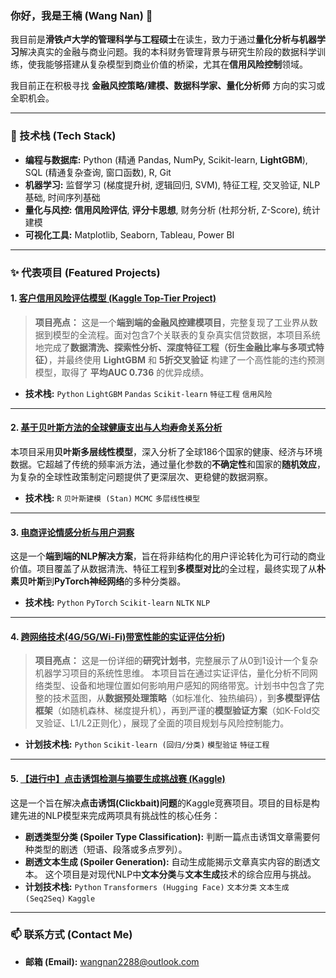### 你好，我是王楠 (Wang Nan) 👋

我目前是**滑铁卢大学的管理科学与工程硕士**在读生，致力于通过**量化分析与机器学习**解决真实的金融与商业问题。我的本科财务管理背景与研究生阶段的数据科学训练，使我能够搭建从复杂模型到商业价值的桥梁，尤其在**信用风险控制**领域。

我目前正在积极寻找 **金融风控策略/建模、数据科学家、量化分析师** 方向的实习或全职机会。

---

### 🔧 技术栈 (Tech Stack)

* **编程与数据库:** Python (精通 Pandas, NumPy, Scikit-learn, **LightGBM**), SQL (精通复杂查询, 窗口函数), R, Git
* **机器学习:** 监督学习 (梯度提升树, 逻辑回归, SVM), 特征工程, 交叉验证, NLP基础, 时间序列基础
* **量化与风控:** **信用风险评估**, **评分卡思想**, 财务分析 (杜邦分析, Z-Score), 统计建模
* **可视化工具:** Matplotlib, Seaborn, Tableau, Power BI

---

### ✨ 代表项目 (Featured Projects)

#### 1. [客户信用风险评估模型 (Kaggle Top-Tier Project)](https://github.com/nan2288/Home-Credit-Default-Risk)
> **项目亮点：** 这是一个**端到端的金融风控建模项目**，完整复现了工业界从数据到模型的全流程。面对包含7个关联表的复杂真实信贷数据，本项目系统地完成了**数据清洗、探索性分析、深度特征工程（衍生金融比率与多项式特征）**，并最终使用 **LightGBM** 和 **5折交叉验证** 构建了一个高性能的违约预测模型，取得了 **平均AUC 0.736** 的优异成绩。
* **技术栈:** `Python` `LightGBM` `Pandas` `Scikit-learn` `特征工程` `信用风险`

---

#### 2. [基于贝叶斯方法的全球健康支出与人均寿命关系分析](https://github.com/nan2288/Global-Life-Expectancy-Analysis)
本项目采用**贝叶斯多层线性模型**，深入分析了全球186个国家的健康、经济与环境数据。它超越了传统的频率派方法，通过量化参数的**不确定性**和国家的**随机效应**，为复杂的全球性政策制定问题提供了更深层次、更稳健的数据洞察。
* **技术栈:** `R` `贝叶斯建模 (Stan)` `MCMC` `多层线性模型`

---

#### 3. [电商评论情感分析与用户洞察](https://github.com/nan2288/Amazon-Review-NLP-Sentiment-Analysis)
这是一个**端到端的NLP解决方案**，旨在将非结构化的用户评论转化为可行动的商业价值。项目覆盖了从数据清洗、特征工程到**多模型对比**的全过程，最终实现了从**朴素贝叶斯**到**PyTorch神经网络**的多种分类器。
* **技术栈:** `Python` `PyTorch` `Scikit-learn` `NLTK` `NLP`

---

#### 4. [跨网络技术(4G/5G/Wi-Fi)带宽性能的实证评估分析](https://github.com/nan2288/Mobile-Bandwidth-Performance-Evaluation))
> **项目亮点：** 这是一份详细的**研究计划书**，完整展示了从0到1设计一个复杂机器学习项目的系统性思维。
本项目旨在通过实证评估，量化分析不同网络类型、设备和地理位置如何影响用户感知的网络带宽。计划书中包含了完整的技术蓝图，从**数据预处理策略**（如标准化、独热编码），到**多模型评估框架**（如随机森林、梯度提升机），再到严谨的**模型验证方案**（如K-Fold交叉验证、L1/L2正则化），展现了全面的项目规划与风险控制能力。
* **计划技术栈:** `Python` `Scikit-learn (回归/分类)` `模型验证` `特征工程`

---

#### 5. [【进行中】点击诱饵检测与摘要生成挑战赛 (Kaggle)](https://github.com/MSE-641-NLP/default-project-milestone-n96wang)
这是一个旨在解决**点击诱饵(Clickbait)问题**的Kaggle竞赛项目。项目的目标是构建先进的NLP模型来完成两项具有挑战性的核心任务：
* **剧透类型分类 (Spoiler Type Classification):** 判断一篇点击诱饵文章需要何种类型的剧透（短语、段落或多点罗列）。
* **剧透文本生成 (Spoiler Generation):** 自动生成能揭示文章真实内容的剧透文本。
这个项目是对现代NLP中**文本分类**与**文本生成**技术的综合应用与挑战。
* **计划技术栈:** `Python` `Transformers (Hugging Face)` `文本分类` `文本生成 (Seq2Seq)` `Kaggle`

---

### 📫 联系方式 (Contact Me)

* **邮箱 (Email):** wangnan2288@outlook.com
